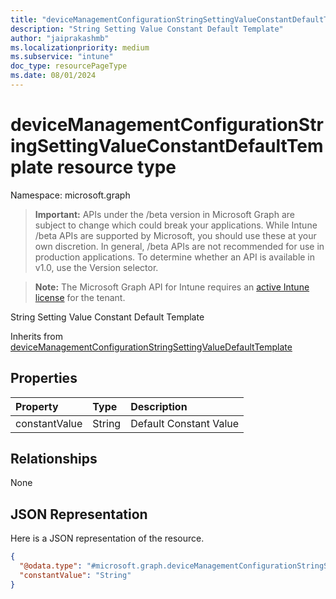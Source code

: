 ```yaml
---
title: "deviceManagementConfigurationStringSettingValueConstantDefaultTemplate resource type"
description: "String Setting Value Constant Default Template"
author: "jaiprakashmb"
ms.localizationpriority: medium
ms.subservice: "intune"
doc_type: resourcePageType
ms.date: 08/01/2024
---
```


# deviceManagementConfigurationStringSettingValueConstantDefaultTemplate resource type

Namespace: microsoft.graph

> **Important:** APIs under the /beta version in Microsoft Graph are subject to change which could break your applications. While Intune /beta APIs are supported by Microsoft, you should use these at your own discretion. In general, /beta APIs are not recommended for use in production applications. To determine whether an API is available in v1.0, use the Version selector.

> **Note:** The Microsoft Graph API for Intune requires an [active Intune license](https://go.microsoft.com/fwlink/?linkid=839381) for the tenant.

String Setting Value Constant Default Template


Inherits from [deviceManagementConfigurationStringSettingValueDefaultTemplate](../resources/intune-deviceconfigv2-devicemanagementconfigurationstringsettingvaluedefaulttemplate.md)

## Properties
|Property|Type|Description|
|:---|:---|:---|
|constantValue|String|Default Constant Value|

## Relationships
None

## JSON Representation
Here is a JSON representation of the resource.
<!-- {
  "blockType": "resource",
  "@odata.type": "microsoft.graph.deviceManagementConfigurationStringSettingValueConstantDefaultTemplate"
}
-->
``` json
{
  "@odata.type": "#microsoft.graph.deviceManagementConfigurationStringSettingValueConstantDefaultTemplate",
  "constantValue": "String"
}
```